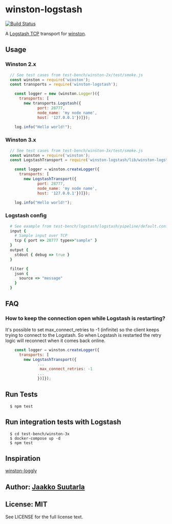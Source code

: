 # winston-logstash

[![Build Status](https://github.com/jaakkos/winston-logstash/actions/workflows/build-test.yaml/badge.svg)](https://github.com/jaakkos/winston-logstash/actions/workflows/build-test.yaml)

A [Logstash TCP][0] transport for [winston][1].

## Usage

### Winston 2.x

``` js
  // See test cases from test-bench/winston-2x/test/smoke.js
  const winston = require('winston');
  const transports = require('winston-logstash');

    const logger = new (winston.Logger)({
      transports: [
        new transports.Logstash({
              port: 28777,
              node_name: 'my node name',
              host: '127.0.0.1'})]});

    log.info("Hello world!");
```

### Winston 3.x

``` js
  // See test cases from test-bench/winston-3x/test/smoke.js
  const winston = require('winston');
  const LogstashTransport = require('winston-logstash/lib/winston-logstash-latest');

    const logger = winston.createLogger({
      transports: [
        new LogstashTransport({
              port: 28777,
              node_name: 'my node name',
              host: '127.0.0.1'})]});

    log.info("Hello world!");
```

### Logstash config

``` ruby
  # See example from test-bench/logstash/logstash/pipeline/default.conf
  input {
    # Sample input over TCP
    tcp { port => 28777 type=>"sample" }
  }
  output {
    stdout { debug => true }
  }

  filter {
    json {
      source => "message"
    }
  }

```

## FAQ

### How to keep the connection open while Logstash is restarting?

It's possible to set max_connect_retries to -1 (infinite) so the client keeps trying to connect to the Logstash. So when Logstash is restarted the retry logic will reconnect when it comes back online.

``` js
    const logger = winston.createLogger({
      transports: [
        new LogstashTransport({
              ...
               max_connect_retries: -1
              ...
              })]});
```

## Run Tests

```shell
  $ npm test
```

## Run integration tests with Logstash

```shell
  $ cd test-bench/winston-3x
  $ docker-compose up -d
  $ npm test
```

## Inspiration

[winston-loggly][2]

## Author: [Jaakko Suutarla](https://github.com/jaakkos)

## License: MIT

See LICENSE for the full license text.

[0]: http://logstash.net/
[1]: https://github.com/flatiron/winston
[2]: https://github.com/indexzero/winston-loggly
